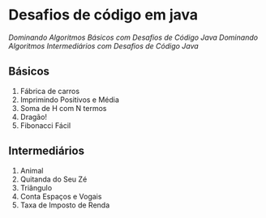 # Desafios de código em java

*Dominando Algoritmos Básicos com Desafios de Código Java*
*Dominando Algoritmos Intermediários com Desafios de Código Java*
## Básicos

1. Fábrica de carros
2. Imprimindo Positivos e Média
3. Soma de H com N termos
3. Dragão!
5. Fibonacci Fácil
## Intermediários

1. Animal
2. Quitanda do Seu Zé
3. Triângulo
3. Conta Espaços e Vogais
5. Taxa de Imposto de Renda